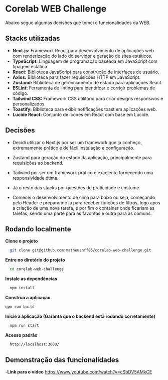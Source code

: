 # Corelab WEB Challenge

Abaixo segue algumas decisões que tomei e funcionalidades da WEB.

## Stacks utilizadas

- **Next.js:** Framework React para desenvolvimento de aplicações web com renderização do lado do servidor e geração de sites estáticos.
- **TypeScript:** Linguagem de programação baseada em JavaScript com tipagem estática.
- **React:** Biblioteca JavaScript para construção de interfaces de usuário.
- **Axios:** Biblioteca para fazer requisições HTTP em JavaScript.
- **Zustand:** Biblioteca de gerenciamento de estado para aplicações React.
- **ESLint:** Ferramenta de linting para identificar e corrigir problemas de código.
- **Tailwind CSS:** Framework CSS utilitário para criar designs responsivos e personalizados.
- **Toastify:** Biblioteca para exibir notificações toast em aplicações web.
- **Lucide React:** Conjunto de ícones em React com base em Lucide.

## Decisões

- Decidi utilizar o Next.js por ser um framework que ja conheço, extremamente prático e de fácil instalação e configuração.

- Zustand para geração do estado da aplicação, principalmente para requisições ao backend.

- Tailwind por ser um framework prático e excelente fornecendo uma responsividade ótima.

- Já o resto das stacks por questões de praticidade e costume.

- Comecei o desenvolvimento de cima para baixo ou seja, começando pelo Header e preparando ja para receber funções de filtros, logo apos a criação de uma nova tarefa, e por fim o container onde ficariam as tarefas, sendo uma parte para as favoritas e outra para as comuns.

## Rodando localmente

**Clone o projeto**

```bash
  git clone git@github.com:matheusnff85/corelab-web-challenge.git
```

**Entre no diretório do projeto**

```bash
  cd corelab-web-challenge
```

**Instale as dependências**

```bash
  npm install
```

**Construa a aplicação**

```bash
npm run build
```

**Inicie a aplicação (Garanta que o backend está rodando corretamente)**

```bash
  npm run start
```

**Acesso padrão**

```bash
  http://localhost:3000/
```

## Demonstração das funcionalidades

-**Link para o vídeo** https://www.youtube.com/watch?v=cSbDV5AMkCE
